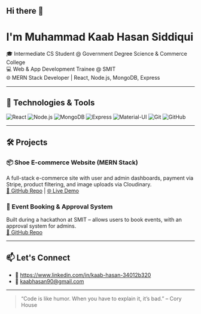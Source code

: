 ## Hi there 👋

<!--
**Kaab-Hasan/Kaab-Hasan** is a ✨ _special_ ✨ repository because its `README.md` (this file) appears on your GitHub profile.

Here are some ideas to get you started:

- 🔭 I’m currently working on ...
- 🌱 I’m currently learning ...
- 👯 I’m looking to collaborate on ...
- 🤔 I’m looking for help with ...
- 💬 Ask me about ...
- 📫 How to reach me: ...
- 😄 Pronouns: ...
- ⚡ Fun fact: ...
-->
# I'm Muhammad Kaab Hasan Siddiqui

🎓 Intermediate CS Student @ Government Degree Science & Commerce College  
💻 Web & App Development Trainee @ SMIT  
🌐 MERN Stack Developer | React, Node.js, MongoDB, Express

---

## 🔧 Technologies & Tools
![React](https://img.shields.io/badge/-React-61DAFB?logo=react&logoColor=white)
![Node.js](https://img.shields.io/badge/-Node.js-339933?logo=node.js&logoColor=white)
![MongoDB](https://img.shields.io/badge/-MongoDB-47A248?logo=mongodb&logoColor=white)
![Express](https://img.shields.io/badge/-Express.js-000000?logo=express&logoColor=white)
![Material-UI](https://img.shields.io/badge/-Material--UI-0081CB?logo=mui&logoColor=white)
![Git](https://img.shields.io/badge/-Git-F05032?logo=git&logoColor=white)
![GitHub](https://img.shields.io/badge/-GitHub-181717?logo=github&logoColor=white)

---

## 🛠️ Projects

### 📦 Shoe E-commerce Website (MERN Stack)
A full-stack e-commerce site with user and admin dashboards, payment via Stripe, product filtering, and image uploads via Cloudinary.  
[🔗 GitHub Repo](#) | [🌐 Live Demo](#)

### 📅 Event Booking & Approval System
Built during a hackathon at SMIT – allows users to book events, with an approval system for admins.  
[🔗 GitHub Repo](#)

---

## 📫 Let's Connect
- 💼 https://www.linkedin.com/in/kaab-hasan-34012b320
- 📧 kaabhasan90@gmail.com

---

> “Code is like humor. When you have to explain it, it’s bad.” – Cory House
